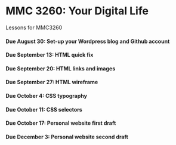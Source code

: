 # MMC 3260: Your Digital Life

Lessons for MMC3260

#### Due August 30: Set-up your Wordpress blog and Github account

#### Due September 13: HTML quick fix

#### Due September 20: HTML links and images

#### Due September 27: HTML wireframe

#### Due October 4: CSS typography

#### Due October 11: CSS selectors

#### Due October 17: Personal website first draft

#### Due December 3: Personal website second draft